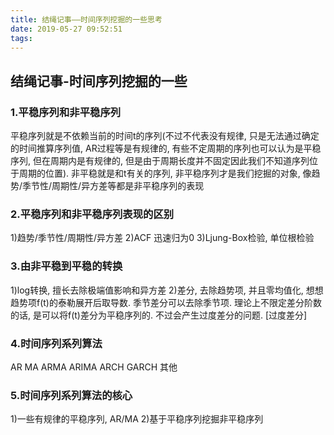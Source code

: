```yaml
---
title: 结绳记事——时间序列挖掘的一些思考
date: 2019-05-27 09:52:51
tags:
---
```


## 结绳记事-时间序列挖掘的一些

### 1.平稳序列和非平稳序列
平稳序列就是不依赖当前的时间t的序列(不过不代表没有规律, 只是无法通过确定的时间推算序列值, AR过程等是有规律的, 有些不定周期的序列也可以认为是平稳序列, 但在周期内是有规律的, 但是由于周期长度并不固定因此我们不知道序列位于周期的位置).
非平稳就是和t有关的序列, 非平稳序列才是我们挖掘的对象, 像趋势/季节性/周期性/异方差等都是非平稳序列的表现

### 2.平稳序列和非平稳序列表现的区别
1)趋势/季节性/周期性/异方差
2)ACF
迅速归为0
3)Ljung-Box检验, 单位根检验

### 3.由非平稳到平稳的转换
1)log转换, 擅长去除极端值影响和异方差
2)差分, 去除趋势项, 并且零均值化, 想想趋势项f(t)的泰勒展开后取导数. 季节差分可以去除季节项.
理论上不限定差分阶数的话, 是可以将f(t)差分为平稳序列的. 不过会产生过度差分的问题. [过度差分]

### 4.时间序列系列算法
AR
MA
ARMA
ARIMA
ARCH
GARCH
其他

### 5.时间序列系列算法的核心
1)一些有规律的平稳序列, AR/MA
2)基于平稳序列挖掘非平稳序列






